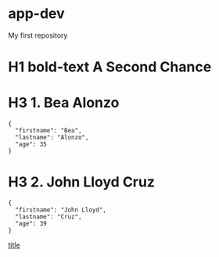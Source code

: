 # app-dev
My first repository
# H1 **bold-text** A Second Chance
# H3 1. Bea Alonzo
```
{
  "firstname": "Bea",
  "lastname": "Alonzo",
  "age": 35
}
```
# H3 2. John Lloyd Cruz
```
{
  "firstname": "John Lloyd",
  "lastname": "Cruz",
  "age": 39
}
```
[title](https://en.wikipedia.org/wiki/A_Second_Chance_(2015_film))
